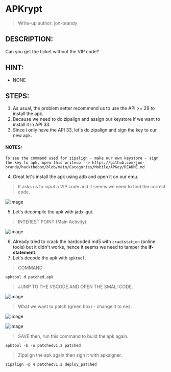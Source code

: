 # APKrypt
> Write-up author: jon-brandy
## DESCRIPTION:
Can you get the ticket without the VIP code?
## HINT:
- NONE
## STEPS:
1. As usual, the problem setter recommend us to use the API >= 29 to install the apk.
2. Because we need to do zipalign and assign our keystore if we want to install it in API 33.
3. Since i only have the API 33, let's do zipalign and sign the key to our new apk.

#### NOTES:

```
To see the command used for zipalign - make our own keystore - sign the key to apk, open this writeup --> https://github.com/jon-brandy/hackthebox/blob/main/Categories/Mobile/APKey/README.md
```

4. Great let's install the apk using adb and open it on our emu.

> It asks us to input a VIP code and it seems we need to find the correct code.

![image](https://github.com/jon-brandy/hackthebox/assets/70703371/44e2709f-4442-459b-a39b-93440e518c04)


5. Let's decompile the apk with jadx-gui.

> INTEREST POINT (Main Activity).

![image](https://github.com/jon-brandy/hackthebox/assets/70703371/0db36b9d-d4c0-482d-8bac-aea16c68df75)


6. Already tried to crack the hardcoded md5 with `crackstation` (online tools) but it didn't works, hence it seems we need to tamper the **if-statement**.
7. Let's decode the apk with `apktool`.

> COMMAND:

```
apktool d patched.apk
```

> JUMP TO THE VSCODE AND OPEN THE SMALI CODE.

![image](https://github.com/jon-brandy/hackthebox/assets/70703371/bdf8e9ce-ecb2-4d02-97b2-3fca40633b68)


> What we want to patch (green box) - change it to nez.

![image](https://github.com/jon-brandy/hackthebox/assets/70703371/a09859b9-a3d8-4aba-aaeb-ef7f23b1bf4d)


![image](https://github.com/jon-brandy/hackthebox/assets/70703371/cc1563bc-cb2b-4bac-9f46-f0bc0466d06c)


> SAVE then, run this command to build the apk again.

```
apktool -b -o patchedv1.2 patched
```

> Zipalign the apk again then sign it with apksigner.

```
zipalign -p 4 patchedv1.2 deploy_patched
```

```

```
